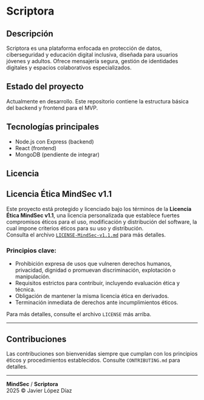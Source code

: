 # Scriptora

## Descripción

Scriptora es una plataforma enfocada en protección de datos, ciberseguridad y educación digital inclusiva, diseñada para usuarios jóvenes y adultos. Ofrece mensajería segura, gestión de identidades digitales y espacios colaborativos especializados.

## Estado del proyecto

Actualmente en desarrollo. Este repositorio contiene la estructura básica del backend y frontend para el MVP.

## Tecnologías principales

- Node.js con Express (backend)  
- React (frontend)  
- MongoDB (pendiente de integrar)

## Licencia

## Licencia Ética MindSec v1.1

Este proyecto está protegido y licenciado bajo los términos de la **Licencia Ética MindSec v1.1**, una licencia personalizada que establece fuertes compromisos éticos para el uso, modificación y distribución del software, la cual impone criterios éticos para su uso y distribución.  
Consulta el archivo [`LICENSE-MindSec-v1.1.md`](./ETHICAL-LICENSE-MindSec) para más detalles.

### Principios clave:

- Prohibición expresa de usos que vulneren derechos humanos, privacidad, dignidad o promuevan discriminación, explotación o manipulación.
- Requisitos estrictos para contribuir, incluyendo evaluación ética y técnica.
- Obligación de mantener la misma licencia ética en derivados.
- Terminación inmediata de derechos ante incumplimientos éticos.

Para más detalles, consulte el archivo `LICENSE` más arriba.

---

## Contribuciones

Las contribuciones son bienvenidas siempre que cumplan con los principios éticos y procedimientos establecidos. Consulte `CONTRIBUTING.md` para detalles.

---

**MindSec** / **Scriptora**  
2025 © Javier López Díaz  

